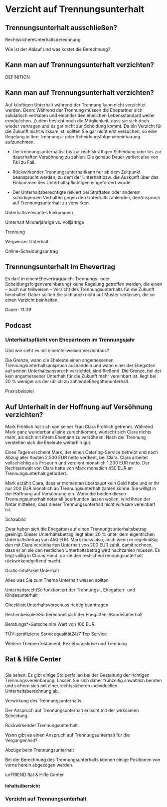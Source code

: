 # Verzicht auf Trennungsunterhalt

## Trennungsunterhalt ausschließen?

RechtssichereUnterhaltsberechnung

Wie ist der Ablauf und was kostet die Berechnung?

## Kann man auf Trennungsunterhalt verzichten?

DEFINITION

## Kann man auf Trennungsunterhalt verzichten?

Auf künftigen Unterhalt während der Trennung kann nicht verzichtet werden. Denn: Während der Trennung müssen die Ehepartner sich solidarisch verhalten und einander den ehelichen Lebensstandard weiter ermöglichen. Zudem besteht noch die Möglichkeit, dass sie sich doch wieder vertragen und es gar nicht zur Scheidung kommt. Da ein Verzicht für die Zukunft nicht wirksam ist, sollten Sie gar nicht erst versuchen, so eine Regelung in Ihre Trennungs- oder Scheidungsfolgenvereinbarung aufzunehmen.

- DerTrennungsunterhaltist bis zur rechtskräftigen Scheidung oder bis zur dauerhaften Versöhnung zu zahlen. Die genaue Dauer variiert also von Fall zu Fall.

- Rückwirkender Trennungsunterhaltkann nur ab dem Zeitpunkt beansprucht werden, zu dem der Unterhalt bzw. die Auskunft über das Einkommen des Unterhaltspflichtigen eingefordert wurde.

- Der Unterhaltsberechtigte riskiert bei Straftaten oder anderem schädigenden Verhalten gegen den Unterhaltszahlenden, denAnspruch auf Trennungsunterhalt zu verwirken.

Unterhaltsrelevantes Einkommen

Unterhalt Minderjährige vs. Volljährige

Trennung

Wegweiser Unterhalt

Online-Scheidungsantrag

## Trennungsunterhalt im Ehevertrag

Es darf in einemEhevertrag(auch: Trennungs- oder Scheidungsfolgenvereinbarung) keine Regelung getroffen werden, die einen – auch nur teilweisen – Verzicht des Trennungsunterhalts für die Zukunft beinhaltet. Daher sollten Sie sich auch nicht auf Muster verlassen, die so einen Verzicht beinhalten.

Dauer: 13:39

## Podcast

### Unterhaltspflicht von Ehepartnern im Trennungsjahr

Und wie sieht es mit einemteilweisen Verzichtaus?

Die Grenze, wann die Eheleute einen angemessenen Trennungsunterhaltsanspruch aushandeln und wann einer der Ehegatten auf seinen Unterhaltsanspruch verzichtet, sind fließend. Die Grenze, bei der kein angemessener Unterhalt für die Zukunft mehr vereinbart ist, liegt bei 20 % weniger als der üblich zu zahlendeEhegattenunterhalt.

Praxisbeispiel

## Auf Unterhalt in der Hoffnung auf Versöhnung verzichten?

Mark Fröhlich hat sich von seiner Frau Clara Fröhlich getrennt. Während Mark ganz wunderbar alleine zurechtkommt, wünscht sich Clara nichts mehr, als sich mit ihrem Ehemann zu versöhnen. Nach der Trennung verstehen sich die Eheleute weiterhin gut.

Eines Tages erscheint Mark, der einen Catering-Service betreibt und nach Abzug aller Kosten 2.500 EUR netto verdient, bei Clara. Clara arbeitet vollschichtig als Friseurin und verdient monatlich 1.200 EUR netto. Der Rechtsanwalt von Clara hatte von Mark monatlich 450 EUR an Trennungsunterhalt gefordert.

Mark erzählt Clara, dass er momentan überhaupt kein Geld habe und er ihr nur 200 EUR monatlich an Trennungsunterhalt zahlen könne. Sie willigt in der Hoffnung auf Versöhnung ein. Wenn die beiden diesen Trennungsunterhalt notariell beurkunden lassen wollen, wird ihnen der Notar mitteilen, dass dieser Trennungsunterhalt nicht wirksam vereinbart ist.

Schaubild

Zwar haben sich die Ehegatten auf einen Trennungsunterhaltsbetrag geeinigt. Dieser Unterhaltsbetrag liegt aber 20 % unter dem eigentlichen Unterhaltsbetrag von 450 EUR. Mark muss also, auch wenn er regelmäßig den mit Clara vereinbarten Unterhalt von 200 EUR zahlt, damit rechnen, dass er an sie den restlichen Unterhaltsbetrag wird nachzahlen müssen. Es liegt völlig in Claras Hand, ob sie den restlichenTrennungsunterhalt rückwirkendgeltend macht.

Gratis-InfoPaket Unterhalt

Alles was Sie zum Thema Unterhalt wissen sollten

UnterhaltsrechtSo funktioniert der Trennungs-, Ehegatten- und Kindesunterhalt

ChecklisteUnterhaltsvorschuss richtig beantragen

RechenbeispieleSo berechnet sich der Ehegatten-/Kindesunterhalt

Beratungs*-GutscheinIm Wert von 100 EUR

TÜV-zertifizierte Servicequalität24/7 Top Service

Weitere ThemenTestament, Beziehungskrise und Trennung

## Rat & Hilfe Center

## 

Sie sehen: Es gibt einige Stolperfallen bei der Gestaltung der richtigen Trennungsvereinbarung. Lassen Sie sich daher frühzeitig anwaltlich beraten und sichern sich mit einer rechtssicheren individuellen Unterhaltsberechnung ab.

Verwirkung des Trennungsunterhalts

Der Anspruch auf Trennungsunterhalt erlischt mit der wirksamen Scheidung.

Rückwirkender Trennungsunterhalt

Wann gibt es einen Anspruch auf Trennungsunterhalt für die Vergangenheit?

Abzüge beim Trennungsunterhalt

Bei der Berechnung des Trennungsunterhalts können einige Positionen von vorne herein abgezogen werden.

iurFRIEND Rat & Hilfe Center

#### Inhaltsübersicht

### Verzicht auf Trennungsunterhalt